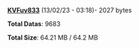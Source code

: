 [**KVFuv833**](/data/KVFuv833.txt) (13/02/23 - 03:18)- 2027 bytes

**Total Datas**: 9683

**Total Size**: 64.21 MB / 64.2 MB